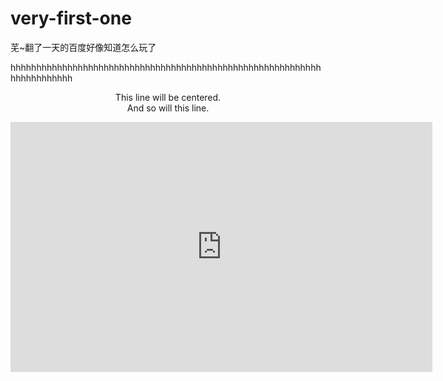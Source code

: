 # very-first-one 
<p>芜~翻了一天的百度好像知道怎么玩了</p>
<p>hhhhhhhhhhhhhhhhhhhhhhhhhhhhhhhhhhhhhhhhhhhhhhhhhhhhhhhhhhhhhhhhhhhhhhhh</p>
<p style="text-align:center">This line will be centered.<br>And so will this line.</p>
<embed src="https://online-go.com/user/view/1158161" height=400 width=675>
